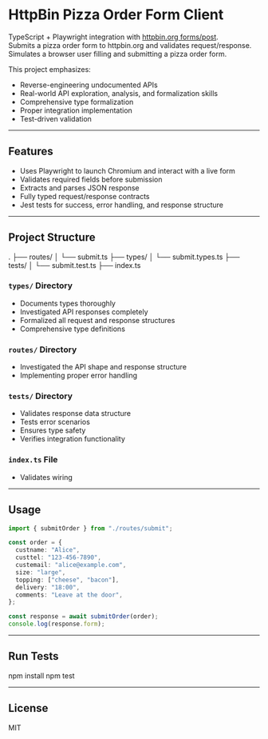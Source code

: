 # HttpBin Pizza Order Form Client

TypeScript + Playwright integration with [httpbin.org forms/post](https://httpbin.org/forms/post).  
Submits a pizza order form to httpbin.org and validates request/response. Simulates a browser user filling and submitting a pizza order form.

This project emphasizes:

- Reverse-engineering undocumented APIs
- Real-world API exploration, analysis, and formalization skills
- Comprehensive type formalization
- Proper integration implementation
- Test-driven validation

---

## Features

- Uses Playwright to launch Chromium and interact with a live form
- Validates required fields before submission
- Extracts and parses JSON response
- Fully typed request/response contracts
- Jest tests for success, error handling, and response structure

---

## Project Structure

.
├── routes/
│ └── submit.ts
├── types/
│ └── submit.types.ts
├── tests/
│ └── submit.test.ts
├── index.ts

### `types/` Directory

- Documents types thoroughly
- Investigated API responses completely
- Formalized all request and response structures
- Comprehensive type definitions

### `routes/` Directory

- Investigated the API shape and response structure
- Implementing proper error handling

### `tests/` Directory

- Validates response data structure
- Tests error scenarios
- Ensures type safety
- Verifies integration functionality

### `index.ts` File

- Validates wiring

---

## Usage

```ts
import { submitOrder } from "./routes/submit";

const order = {
  custname: "Alice",
  custtel: "123-456-7890",
  custemail: "alice@example.com",
  size: "large",
  topping: ["cheese", "bacon"],
  delivery: "18:00",
  comments: "Leave at the door",
};

const response = await submitOrder(order);
console.log(response.form);
```

---

## Run Tests

npm install
npm test

---

## License

MIT
